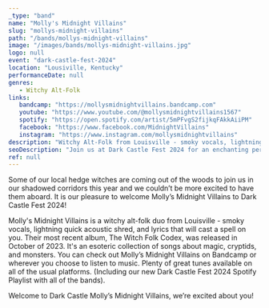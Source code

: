 ```yaml
---
_type: "band"
name: "Molly's Midnight Villains"
slug: "mollys-midnight-villains"
path: "/bands/mollys-midnight-villains"
image: "/images/bands/mollys-midnight-villains.jpg"
logo: null
event: "dark-castle-fest-2024"
location: "Lousiville, Kentucky"
performanceDate: null
genres:
   - Witchy Alt-Folk
links:
   bandcamp: "https://mollysmidnightvillains.bandcamp.com"
   youtube: "https://www.youtube.com/@mollysmidnightvillains1567"
   spotify: "https://open.spotify.com/artist/5mPFvgS2fijkqFAkkAiiPM"
   facebook: "https://www.facebook.com/MidnightVillains"
   instagram: "https://www.instagram.com/mollysmidnightvillains"
description: "Witchy Alt-Folk from Louisville - smoky vocals, lightning quick acoustic shred, and lyrics that will cast a spell on you."
seoDescription: "Join us at Dark Castle Fest 2024 for an enchanting performance by Molly's Midnight Villains, a captivating witchy alt-folk duo from Louisville. Experience their smoky vocals, lightning quick acoustic shred, and spellbinding lyrics that will immerse you in a world of magic."
ref: null
---
```


Some of our local hedge witches are coming out of the woods to join us in our shadowed corridors this year and we couldn’t be more excited to have them aboard. It is our pleasure to welcome Molly’s Midnight Villains to Dark Castle Fest 2024!

Molly's Midnight Villains is a witchy alt-folk duo from Louisville - smoky vocals, lightning quick acoustic shred, and lyrics that will cast a spell on you.
Their most recent album, The Witch Folk Codex, was released in October of 2023. It's an esoteric collection of songs about magic, cryptids, and monsters.
You can check out Molly’s Midnight Villains on Bandcamp or wherever you choose to listen to music. Plenty of great tunes available on all of the usual platforms.
(Including our new Dark Castle Fest 2024 Spotify Playlist with all of the bands).

Welcome to Dark Castle Molly’s Midnight Villains, we’re excited about you!
